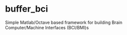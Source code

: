 buffer_bci
==========

Simple Matlab/Octave based framework for building Brain Computer/Machine Interfaces (BCI/BMI)s
